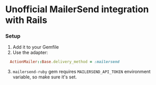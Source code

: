 # Unofficial MailerSend integration with Rails

### Setup

1. Add it to your Gemfile
2. Use the adapter:
```ruby
  ActionMailer::Base.delivery_method = :mailersend
```
3. `mailersend-ruby` gem requires `MAILERSEND_API_TOKEN` environment variable,
   so make sure it's set.
